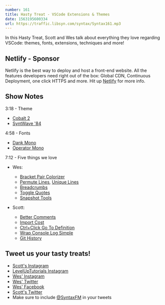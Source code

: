 ```yaml
---
number: 161
title: Hasty Treat - VSCode Extensions & Themes
date: 1563195600334
url: https://traffic.libsyn.com/syntax/Syntax161.mp3
---
```


In this Hasty Treat, Scott and Wes talk about everything they love regarding VSCode: themes, fonts, extensions, techniques and more!

## Netlify - Sponsor

Netlify is the best way to deploy and host a front-end website. All the features developers need right out of the box: Global CDN, Continuous Deployment, one click HTTPS and more. Hit up [Netlify](https://netlify.com/syntax) for more info.

## Show Notes

3:18 - Theme

* [Cobalt 2](https://marketplace.visualstudio.com/items?itemName=wesbos.theme-cobalt2)
* [SyntWave '84](https://marketplace.visualstudio.com/items?itemName=RobbOwen.synthwave-vscode)

4:58 - Fonts

* [Dank Mono](https://dank.sh/)
* [Operator Mono](https://www.typography.com/fonts/operator/styles)

7:12 - Five things we love

* Wes: 
	* [Bracket Pair Colorizer](https://marketplace.visualstudio.com/items?itemName=CoenraadS.bracket-pair-colorizer)
	* [Permute Lines](https://marketplace.visualstudio.com/items?itemName=earshinov.permute-lines), [Unique Lines](https://marketplace.visualstudio.com/items?itemName=bibhasdn.unique-lines)
	* [Breadcrumbs](https://vscode.pro/tip/15/)
	* [Toggle Quotes](https://marketplace.visualstudio.com/items?itemName=BriteSnow.vscode-toggle-quotes)
	* [Snapshot Tools](https://marketplace.visualstudio.com/items?itemName=asvetliakov.snapshot-tools)

* Scott: 
	* [Better Comments](https://marketplace.visualstudio.com/items?itemName=aaron-bond.better-comments)
	* [Import Cost](https://marketplace.visualstudio.com/items?itemName=wix.vscode-import-cost)
	* [Ctrl+Click Go To Definition](https://marketplace.visualstudio.com/items?itemName=VisualStudioPlatformTeam.CtrlClickGoToDefinition)
	* [Wrap Console Log Simple](https://marketplace.visualstudio.com/items?itemName=WooodHead.vscode-wrap-console-log-simple)
	* [Git History](https://marketplace.visualstudio.com/items?itemName=donjayamanne.githistory)

## Tweet us your tasty treats!
* [Scott's Instagram](https://www.instagram.com/stolinski/)
* [LevelUpTutorials Instagram](https://www.instagram.com/LevelUpTutorials/)
* [Wes' Instagram](https://www.instagram.com/wesbos/)
* [Wes' Twitter](https://twitter.com/wesbos)
* [Wes' Facebook](https://www.facebook.com/wesbos.developer)
* [Scott's Twitter](https://twitter.com/stolinski)
* Make sure to include [@SyntaxFM](https://twitter.com/SyntaxFM) in your tweets